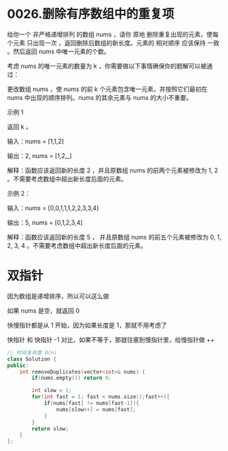 # 0026.删除有序数组中的重复项

给你一个 非严格递增排列 的数组 nums ，请你 原地 删除重复出现的元素，使每个元素 只出现一次 ，返回删除后数组的新长度。元素的 相对顺序 应该保持 一致 。然后返回 nums 中唯一元素的个数。

考虑 nums 的唯一元素的数量为 k ，你需要做以下事情确保你的题解可以被通过：

更改数组 nums ，使 nums 的前 k 个元素包含唯一元素，并按照它们最初在 nums 中出现的顺序排列。nums 的其余元素与 nums 的大小不重要。

示例 1

返回 k 。

输入：nums = [1,1,2]

输出：2, nums = [1,2,_]

解释：函数应该返回新的长度 2 ，并且原数组 nums 的前两个元素被修改为 1, 2 。不需要考虑数组中超出新长度后面的元素。

示例 2：

输入：nums = [0,0,1,1,1,2,2,3,3,4]

输出：5, nums = [0,1,2,3,4]

解释：函数应该返回新的长度 5 ， 并且原数组 nums 的前五个元素被修改为 0, 1, 2, 3, 4 。不需要考虑数组中超出新长度后面的元素。

# 双指针

因为数组是递增排序，所以可以这么做

如果 nums 是空，就返回 0

快慢指针都是从 1 开始，因为如果长度是 1，那就不用考虑了

快指针 和 快指针 -1 对比，如果不等于，那就往塞到慢指针里，给慢指针做 ++

```cpp
// 时间复杂度 O(n)
class Solution {
public:
    int removeDuplicates(vector<int>& nums) {
        if(nums.empty()) return 0;

        int slow = 1;
        for(int fast = 1; fast < nums.size();fast++){
            if(nums[fast] != nums[fast-1]){
                nums[slow++] = nums[fast];
            }
        }
        return slow;
    }
};
```